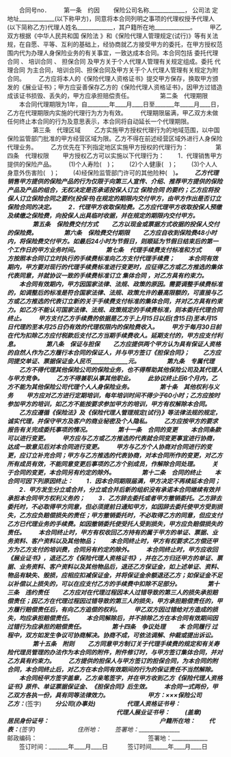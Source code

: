 
 



　　合同号no．
　　第一条　约因
　　保险公司名称_____________，
公司法
定地址_____________(以下称甲方)，同意将本合同列明之事项的代理权授予代理人(以下简称乙方)代理人姓名_____________，其户籍所在地_____________。
　　甲乙双方根据《中华人民共和国
保险法
》和《保险代理人管理规定(试行)》等有关法规，在自愿、平等、互利的基础上，经协商就乙方接受甲方的委托，在甲方授权范围内代为办理人身保险业务的有关事宜，一致达成本合同。本合同包括
委托代理合同
、
培训合同
、
担保合同
及甲方关于个人代理人管理有关规定组成。委托
代理合同
为主合同，培训合同、担保合同及甲方关于个人代理人管理有关规定为附合同。
　　乙方应将本人的《保险代理人资格证书》提交甲方保存，换取甲方颁发的《展业证书》；甲方应妥善保存乙方的《保险代理人资格证书》，因甲方过错造成该证书损毁、丢失的，甲方应承担赔偿责任。
　　
　　第二条　代理期限
　　本合同代理期限为1年，自________年____月____日至_______年_____月____日，乙方在代理期限内实施的代理行为方为有效。
　　代理期限届满，甲乙双方未做任何终止本合同的行为及意思表示，本合同将自动延长一个代理期限。
　　
　　第三条　代理区域
　　乙方实施甲方授权代理行为的地域范围，以中国保险监管部门批准的甲方经营区域为限。乙方不得在前述经营区域外进行人身保险代理业务。
　　乙方优先在下列指定地区实施甲方授权的代理行为：
　　
　　第四条　代理权限
　　甲方授权乙方可以实施以下代理行为：
　　1．代理销售甲方提供的保险产品。
　　(1)个人寿险(　)；
　　(2)个人健康(　)；
　　(3)个人人身意外伤害险(　)；
　　(4)经保险监管部门许可的其他险种(　)_____________。
　　乙方代理销售甲方提供的保险产品的行为仅限于向第三人宣传、介绍、推荐甲方提供的保险产品及产品的组合，无权决定是否承诺投保人订立
保险合同
的要约；乙方应将投保人订立保险合同之要约(投保书)在规定的期限内交付甲方，由甲方作出是否订立保险合同的决定。
　　2．代理甲方收取保险费。乙方应代理甲方收取投保人预缴及续缴之保险费，向投保人出具临时收据，并在规定的期限内交付甲方。
　　
　　第五条　保险费交付方式
　　乙方以现金或票据方式收据的投保人交付的保险费。
　　
　　第六条　保险费交付期限
　　乙方应自收到保险费48小时内，将保险费交付甲方。如最后24小时为节假日，则顺延为节假日结束后的第一个工作日的甲方业务时间。
　　
　　第七条　代理手续费支付标准和方式
　　甲方按照本合同订立时执行的手续费标准向乙方支付代理手续费；
　　本合同有效期内，甲方要对现行的代理手续费标准进行变更时，应征得乙方或乙方推选的集体代表同意，并就协议一致的手续费标准订立
集体合同
，对乙方具有约束力。
　　本合同有效期内，甲方因国家法律、法规、政策的原因。需要调整手续费标准的，如调整后的标准是符合国家法律、法规、政策允许的最高限额的，可直接与乙方或乙方推选的代表订立新的关于手续费支付标准的集体合同，并对乙方具有约束力。如乙方不能认可国家法律、法规、政策规定的手续费标准，则本委托代理合同终止。
　　甲方支付乙方手续费的依据是乙方于上月15日以后(含15日)至本月15日代理的至本月25日仍有效的代理权限内的保险费收入。
　　甲方于每月30日前在代为扣除乙方应付税款后支付乙方当期手续费收人。延期支付的，甲方应支付利息。
　　
　　第八条　保证与担保
　　乙方应提供两个甲方认为具有保证人资格的自然人作为乙方履行本合同的保证人，并与甲方签订《担保合同》；
　　乙方应同提交单证、票据保证金人民币_____________元。
　　
　　第九条　专属代理
　　乙方不得代理其他保险公司的保险业务，也不得帮助其他保险公司及其代理人与甲方竞争。
　　乙方不得兼职从事其他职业。
　　此协议终止后6个月内，乙方不能为其他保险公司代理个人人身保险业务。
　　
　　第十条　其他权利与义务
　　甲方应对乙方进行定期培训，每年培训时间不得少于60小时；乙方应按时参加甲方的培训，如乙方不能按要求参加甲方的培训，甲方有权解除本合同。
　　乙方应遵循《保险法》及《保险代理人管理规定(试行)》等法律法规的规定，诚实代理，并保守甲方及客户的商业秘密及个人隐私。
　　乙方应按甲方的要求报告有关完成委托事项的情况。
　　
　　第十一条　合同的变更
　　本合同条款可以进行变更。
　　甲方应与乙方或乙方推选的代表就合同变更事宜进行协商，达成一致意见后对本合同进行变更。
　　甲方与乙方个人协商对合同进行的变更，应订立补充合同；甲方与乙方推选的代表协商，对本合同所作的变更，对乙方所有成员有效，不能同意变更后事项的乙方个别成员，作解除合同处理。
　　关于合同的变更，本合同另有约定的除外。
　　
　　第十二条　合同的终止
　　本合同可因下列原因终止：
　　1．因本合同期限届满，甲方决定不再续延本合同；
　　2．甲方发生分立或合并，分立或合并后新的组织没有承诺本合同继续有效并承担本合同甲方权利义务的；
　　3．乙方辞去委托或者甲方撤销委托。乙方辞去委托时，不必取得甲方同意，但必须提前日通知甲方，如因辞去委托使甲方受到损失，乙方应负赔偿损失的责任；甲方撤销委托时，不必取得乙方的同意，但应支付乙方已代理业务的手续费。如因撤销委托使受托人受到损失，甲方应负赔偿损失的责任。
　　本合同终止时，甲方有权收回乙方持有的属于甲方的单证、票据、业务资料、客户资料以及其他物品；
　　本合同终止时，甲方有权要求乙方偿还甲方为乙方支付的培训费，合同另有约定的除外。
　　本合同终止时，甲方应收回《展业证书》，退还乙方《保险代理人资格证书》，并在乙方归还甲方的单证、票据、业务资料、客户资料以及其他物品后，退还乙方保证金，如上述单证、资料、物品有缺失、毁损，应相应扣减保证金，并将保证金余额退还乙方；如保证金不足以补偿以上损失的，可以在应支付乙方的手续费中扣除不足部分。
　　
　　第十三条　违约责任
　　乙方应对在代理过程因本人过错导致的第三人的损失承担赔偿责任；因乙方在代理过程因过错导致的第三人的损失，甲方承担赔偿责任的，甲方履行赔偿责任后，有向乙方追偿的权利。
　　甲乙双方因过错给对方造成的损失，均应承担赔偿责任。
　　本合同解除后，并不排除乙方在本合同有效期间因过错行为应承担的赔偿责任。
　　
　　第十四条　争议处理
　　本
合同履行
过程中，双方如发生争议可协商解决。协商不成，可依法调解、仲裁或提出诉讼。
　　
　　第十五条　附则
　　乙方同意甲方制订关于代理手续费的规定和有关寿险代理员管理的办法作为本合同的附件，附件修订时，与甲方签订集体合同，并对乙方具有约束力。
　　乙方提供的担保人与甲方签订的担保合同，为本合同的附合同，本合同终止后，对乙方在本合同有效期间的行为的保证责任不当然解除。
　　本合同经甲方签字盖章，乙方亲笔签字，并在甲方收到乙方《保险代理人资格证书》原件、单证票据保证金、《担保合同》后生效。
　　本合同一式两份，甲乙双方各执一份，具有同等法律效力。　　
　　
　　甲方：×××保险公司　　　　　　　　　乙方：_____________(签字)
　　_____________分公司(办事处)　　　　　 代理人资格证书号：
　　　　　　　　　　　　　　　　　　 代理人展业证书号：
　　 (盖章)　　　　　　　　　　　　　 居民身份证号：
　　　　　　　　　　　　　　　　　　 户籍所在地：
　　代表：____________(签字)　　　　　　　住所地：
　　签署地：________________　　　　　　　邮政编码：
　　　　　　　　　　　　　　　　　　 签署地：_____________
　　签订时间：_______年____月____日　　　 签订时间______年____月____日
 


 

 
 
 
 
 
  


  
 

  


  


  
 
 
 
 

